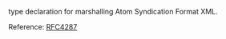 type declaration for marshalling Atom Syndication Format XML.

Reference:
[RFC4287](http://www.ietf.org/rfc/rfc4287.txt)

